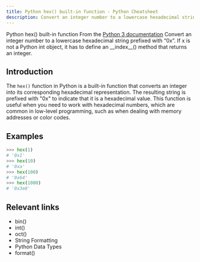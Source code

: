 ```yaml
---
title: Python hex() built-in function - Python Cheatsheet
description: Convert an integer number to a lowercase hexadecimal string prefixed with “0x”. If x is not a Python int object, it has to define an __index__() method that returns an integer.
---
```


<base-title :title="frontmatter.title" :description="frontmatter.description">
Python hex() built-in function
</base-title>

<base-disclaimer>
  <base-disclaimer-title>
    From the <a target="_blank" href="https://docs.python.org/3/library/functions.html#hex">Python 3 documentation</a>
  </base-disclaimer-title>
  <base-disclaimer-content>
   Convert an integer number to a lowercase hexadecimal string prefixed with “0x”. If x is not a Python int object, it has to define an __index__() method that returns an integer.
  </base-disclaimer-content>
</base-disclaimer>

## Introduction

The `hex()` function in Python is a built-in function that converts an integer into its corresponding hexadecimal representation. The resulting string is prefixed with "0x" to indicate that it is a hexadecimal value. This function is useful when you need to work with hexadecimal numbers, which are common in low-level programming, such as when dealing with memory addresses or color codes.

## Examples

```python
>>> hex(1)
# '0x1'
>>> hex(10)
# '0xa'
>>> hex(100)
# '0x64'
>>> hex(1000)
# '0x3e8'
```

## Relevant links

- <router-link :to="'/builtin/bin'">bin()</router-link>
- <router-link :to="'/builtin/int'">int()</router-link>
- <router-link :to="'/builtin/oct'">oct()</router-link>
- <router-link :to="'/cheatsheet/string-formatting'">String Formatting</router-link>
- <router-link :to="'/blog/python-data-types'">Python Data Types</router-link>
- <router-link :to="'/builtin/format'">format()</router-link>
